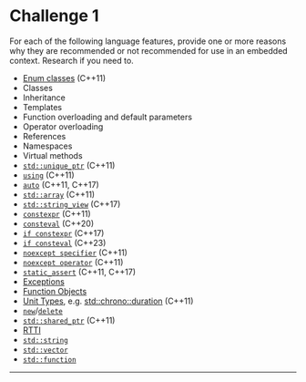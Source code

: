 # Challenge 1
For each of the following language features, provide one or more reasons why they are recommended or not recommended for use in an embedded context. Research if you need to.

- [Enum classes](https://en.cppreference.com/w/cpp/language/enum) (C++11)
- Classes
- Inheritance
- Templates
- Function overloading and default parameters
- Operator overloading
- References
- Namespaces
- Virtual methods
- [`std::unique_ptr`](https://en.cppreference.com/w/cpp/memory/unique_ptr) (C++11)
- [`using`](https://en.cppreference.com/w/cpp/language/type_alias) (C++11)
- [`auto`](https://en.cppreference.com/w/cpp/language/auto) (C++11, C++17)
- [`std::array`](https://en.cppreference.com/w/cpp/container/array) (C++11)
- [`std::string_view`](https://en.cppreference.com/w/cpp/string/basic_string_view) (C++17)
- [`constexpr`](https://en.cppreference.com/w/cpp/language/constexpr) (C++11)
- [`consteval`](https://en.cppreference.com/w/cpp/language/consteval) (C++20)
- [`if constexpr`](https://en.cppreference.com/w/cpp/language/if) (C++17)
- [`if consteval`](https://en.cppreference.com/w/cpp/language/if) (C++23)
- [`noexcept specifier`](https://en.cppreference.com/w/cpp/language/noexcept_spec) (C++11)
- [`noexcept operator`](https://en.cppreference.com/w/cpp/language/noexcept) (C++11)
- [`static_assert`](https://en.cppreference.com/w/cpp/language/static_assert) (C++11, C++17)
- [Exceptions](https://en.cppreference.com/w/cpp/language/exceptions)
- [Function Objects](https://en.cppreference.com/w/cpp/utility/functional)
- [Unit Types](https://en.cppreference.com/w/cpp/language/type_alias), e.g. [std::chrono::duration](https://en.cppreference.com/w/cpp/chrono/duration) (C++11)
- [`new`](https://en.cppreference.com/w/cpp/language/new)/[`delete`](https://en.cppreference.com/w/cpp/language/delete)
- [`std::shared_ptr`](https://en.cppreference.com/w/cpp/memory/shared_ptr) (C++11)
- [RTTI](https://en.cppreference.com/w/cpp/language/typeid)
- [`std::string`](https://en.cppreference.com/w/cpp/string/basic_string)
- [`std::vector`](https://en.cppreference.com/w/cpp/container/vector)
- [`std::function`](https://en.cppreference.com/w/cpp/utility/functional/function)

---